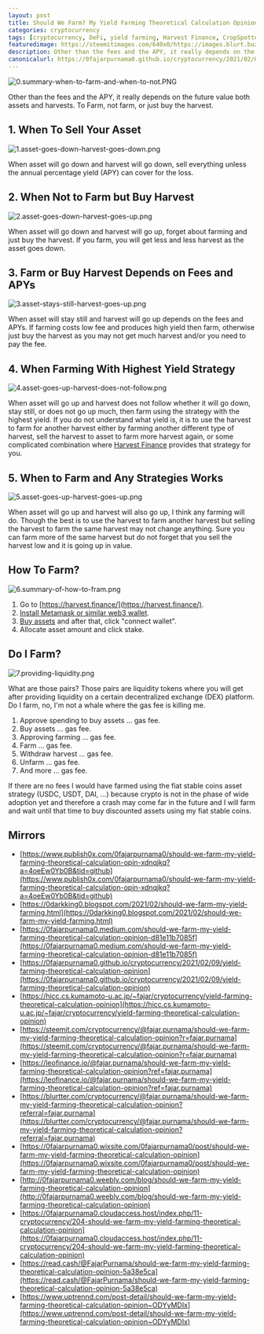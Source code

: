 ```yaml
---
layout: post
title: Should We Farm? My Yield Farming Theoretical Calculation Opinion
categories: cryptocurrency
tags: [cryptocurrency, DeFi, yield farming, Harvest Finance, CropSpotter]
featuredimage: https://steemitimages.com/640x0/https://images.blurt.buzz/DQmUtDsZdb8nb5fktAvFr3y3TC8X3u3PeHtmn2UzztsBgjZ/0.summary-when-to-farm-and-when-to-not.PNG
description: Other than the fees and the APY, it really depends on the future value both assets and harvests. To Farm, not farm, or just buy the harvest.
canonicalurl: https://0fajarpurnama0.github.io/cryptocurrency/2021/02/09/yield-farming-theoretical-calculation-opinion
---
```

![0.summary-when-to-farm-and-when-to-not.PNG](https://steemitimages.com/640x0/https://images.blurt.buzz/DQmUtDsZdb8nb5fktAvFr3y3TC8X3u3PeHtmn2UzztsBgjZ/0.summary-when-to-farm-and-when-to-not.PNG)

Other than the fees and the APY, it really depends on the future value both assets and harvests. To Farm, not farm, or just buy the harvest.

## 1\. When To Sell Your Asset

![1.asset-goes-down-harvest-goes-down.png](https://steemitimages.com/640x0/https://images.blurt.buzz/DQmX6KXLueuuoGpAMDxKXhDUMqxMdYJA2ES5XXap8Ck7Yg7/1.asset-goes-down-harvest-goes-down.png)

When asset will go down and harvest will go down, sell everything unless the annual percentage yield (APY) can cover for the loss.



## 2\. When Not to Farm but Buy Harvest

![2.asset-goes-down-harvest-goes-up.png](https://steemitimages.com/640x0/https://images.blurt.buzz/DQmXyszJU9gMRs17k4zRPn1M6bUhGyLDYdvYJcrAUEv7LAL/2.asset-goes-down-harvest-goes-up.png)

When asset will go down and harvest will go up, forget about farming and just buy the harvest. If you farm, you will get less and less harvest as the asset goes down.



## 3\. Farm or Buy Harvest Depends on Fees and APYs

![3.asset-stays-still-harvest-goes-up.png](https://steemitimages.com/640x0/https://images.blurt.buzz/DQmcbvM2kWqfnRJy7XeXyS2YHExoscUuP8Ry46QzhHDDjrK/3.asset-stays-still-harvest-goes-up.png)

When asset will stay still and harvest will go up depends on the fees and APYs. If farming costs low fee and produces high yield then farm, otherwise just buy the harvest as you may not get much harvest and/or you need to pay the fee.



## 4\. When Farming With Highest Yield Strategy

![4.asset-goes-up-harvest-does-not-follow.png](https://steemitimages.com/640x0/https://images.blurt.buzz/DQmQcR21837Yoharfod2D7G4FefFtU1r22e8aad9JWpAK4j/4.asset-goes-up-harvest-does-not-follow.png)

When asset will go up and harvest does not follow whether it will go down, stay still, or does not go up much, then farm using the strategy with the highest yield. If you do not understand what yield is, it is to use the harvest to farm for another harvest either by farming another different type of harvest, sell the harvest to asset to farm more harvest again, or some complicated combination where [Harvest Finance](https://0fajarpurnama0.github.io/cryptocurrency/2020/11/13/crops-utility-defi-farming-homework) provides that strategy for you.



## 5\. When to Farm and Any Strategies Works

![5.asset-goes-up-harvest-goes-up.png](https://steemitimages.com/640x0/https://images.blurt.buzz/DQmUHDnpfEhf9vZBPjvRb5ckwLHcj5ZCrdT5EzKAPw5Hcjj/5.asset-goes-up-harvest-goes-up.png)

When asset will go up and harvest will also go up, I think any farming will do. Though the best is to use the harvest to farm another harvest but selling the harvest to farm the same harvest may not change anything. Sure you can farm more of the same harvest but do not forget that you sell the harvest low and it is going up in value.



## How To Farm?

![6.summary-of-how-to-fram.png](https://steemitimages.com/640x0/https://images.blurt.buzz/DQmbaapsgtRoaYJsdB112MnfQFCkt1iPU6tpYT2rz29tYQr/6.summary-of-how-to-fram.png)

1.  Go to [https://harvest.finance/](https://harvest.finance/).
2.  [Install Metamask or similar web3 wallet](https://youtu.be/LP82L1Vhn8E).
3.  [Buy assets](https://lbry.tv/@0fajarpurnama0:e/getting-started-with-dex-metamask-and:3) and after that, click "connect wallet".
4.  Allocate asset amount and click stake.


## Do I Farm?

![7.providing-liquidity.png](https://steemitimages.com/640x0/https://images.blurt.buzz/DQmQTjmdkGdY88tZByW3YvHbcvonEWq6vRP8zkw51sUFDwa/7.providing-liquidity.png)

What are those pairs? Those pairs are liquidity tokens where you will get after providing liquidity on a certain decentralized exchange (DEX) platform. Do I farm, no, I'm not a whale where the gas fee is killing me.

1.  Approve spending to buy assets ... gas fee.
2.  Buy assets ... gas fee.
3.  Approving farming ... gas fee.
4.  Farm ... gas fee.
5.  Withdraw harvest ... gas fee.
6.  Unfarm ... gas fee.
7.  And more ... gas fee.

If there are no fees I would have farmed using the fiat stable coins asset strategy (USDC, USDT, DAI, ...) because crypto is not in the phase of wide adoption yet and therefore a crash may come far in the future and I will farm and wait until that time to buy discounted assets using my fiat stable coins.

## Mirrors

*   [https://www.publish0x.com/0fajarpurnama0/should-we-farm-my-yield-farming-theoretical-calculation-opin-xdnqjkq?a=4oeEw0Yb0B&tid=github](https://www.publish0x.com/0fajarpurnama0/should-we-farm-my-yield-farming-theoretical-calculation-opin-xdnqjkq?a=4oeEw0Yb0B&tid=github)
*   [https://0darkking0.blogspot.com/2021/02/should-we-farm-my-yield-farming.html](https://0darkking0.blogspot.com/2021/02/should-we-farm-my-yield-farming.html)
*   [https://0fajarpurnama0.medium.com/should-we-farm-my-yield-farming-theoretical-calculation-opinion-d81e11b7085f](https://0fajarpurnama0.medium.com/should-we-farm-my-yield-farming-theoretical-calculation-opinion-d81e11b7085f)
*   [https://0fajarpurnama0.github.io/cryptocurrency/2021/02/09/yield-farming-theoretical-calculation-opinion](https://0fajarpurnama0.github.io/cryptocurrency/2021/02/09/yield-farming-theoretical-calculation-opinion)
*   [https://hicc.cs.kumamoto-u.ac.jp/~fajar/cryptocurrency/yield-farming-theoretical-calculation-opinion](https://hicc.cs.kumamoto-u.ac.jp/~fajar/cryptocurrency/yield-farming-theoretical-calculation-opinion)
*   [https://steemit.com/cryptocurrency/@fajar.purnama/should-we-farm-my-yield-farming-theoretical-calculation-opinion?r=fajar.purnama](https://steemit.com/cryptocurrency/@fajar.purnama/should-we-farm-my-yield-farming-theoretical-calculation-opinion?r=fajar.purnama)
*   [https://leofinance.io/@fajar.purnama/should-we-farm-my-yield-farming-theoretical-calculation-opinion?ref=fajar.purnama](https://leofinance.io/@fajar.purnama/should-we-farm-my-yield-farming-theoretical-calculation-opinion?ref=fajar.purnama)
*   [https://blurtter.com/cryptocurrency/@fajar.purnama/should-we-farm-my-yield-farming-theoretical-calculation-opinion?referral=fajar.purnama](https://blurtter.com/cryptocurrency/@fajar.purnama/should-we-farm-my-yield-farming-theoretical-calculation-opinion?referral=fajar.purnama)
*   [https://0fajarpurnama0.wixsite.com/0fajarpurnama0/post/should-we-farm-my-yield-farming-theoretical-calculation-opinion](https://0fajarpurnama0.wixsite.com/0fajarpurnama0/post/should-we-farm-my-yield-farming-theoretical-calculation-opinion)
*   [http://0fajarpurnama0.weebly.com/blog/should-we-farm-my-yield-farming-theoretical-calculation-opinion](http://0fajarpurnama0.weebly.com/blog/should-we-farm-my-yield-farming-theoretical-calculation-opinion)
*   [https://0fajarpurnama0.cloudaccess.host/index.php/11-cryptocurrency/204-should-we-farm-my-yield-farming-theoretical-calculation-opinion](https://0fajarpurnama0.cloudaccess.host/index.php/11-cryptocurrency/204-should-we-farm-my-yield-farming-theoretical-calculation-opinion)
*   [https://read.cash/@FajarPurnama/should-we-farm-my-yield-farming-theoretical-calculation-opinion-5a38e5ca](https://read.cash/@FajarPurnama/should-we-farm-my-yield-farming-theoretical-calculation-opinion-5a38e5ca)
*   [https://www.uptrennd.com/post-detail/should-we-farm-my-yield-farming-theoretical-calculation-opinion~ODYyMDIx](https://www.uptrennd.com/post-detail/should-we-farm-my-yield-farming-theoretical-calculation-opinion~ODYyMDIx)